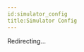 ```yaml
---
id:simulator_config
title:Simulator Config
---
```


Redirecting...

<script>
  window.onload = function() {
    window.location = "simulator_config_overview.html";
  }
</script>
